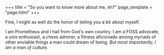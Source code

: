 +++
title = "So you want to know more about me, eh?"
page_template = "page.html"
+++

Fine, I might as well do the honor of telling you a bit about myself.

I am Prometheus and I hail from God's own country. I am a FOSS advocate, a
unix enthusiast, a chess admirer, a fitness aficionado among myriads of other
enviable things a man could dream of being. *But most importantly, I am a man of
culture.*

